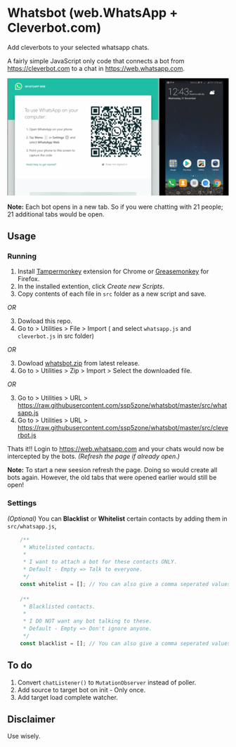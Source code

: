 # Whatsbot (web.WhatsApp + Cleverbot.com)

Add cleverbots to your selected whatsapp chats.

A fairly simple JavaScript only code that connects a bot from https://cleverbot.com to a chat in https://web.whatsapp.com.

![](docs/demo.gif)

**Note:** Each bot opens in a new tab. So if you were chatting with 21 people; 21 additional tabs would be open.

## Usage

### Running
1. Install [Tampermonkey](https://chrome.google.com/webstore/detail/tampermonkey/dhdgffkkebhmkfjojejmpbldmpobfkfo?hl=en) extension for Chrome or [Greasemonkey](https://addons.mozilla.org/en-US/firefox/addon/greasemonkey/) for Firefox.
2. In the installed extention, click _Create new Scripts_.
3. Copy contents of each file in `src` folder as a new script and save.

_OR_

3. Dowload this repo.
4. Go to > Utilities > File > Import ( and select `whatsapp.js` and `cleverbot.js` in src folder)

_OR_

3. Dowload [whatsbot.zip](https://github.com/ssp5zone/whatsbot/releases/download/1.0/whatsbot.zip) from latest release.
4. Go to > Utilities > Zip > Import > Select the downloaded file.

_OR_

3. Go to > Utilities > URL > https://raw.githubusercontent.com/ssp5zone/whatsbot/master/src/whatsapp.js 
4. Go to > Utilities > URL > https://raw.githubusercontent.com/ssp5zone/whatsbot/master/src/cleverbot.js

Thats it!! Login to https://web.whatsapp.com and your chats would now be intercepted by the bots. _(Refresh the page if already open.)_

**Note:** To start a new seesion refresh the page. Doing so would create all bots again. However, the old tabs that were opened earlier would still be open!

### Settings
_(Optional)_
You can **Blacklist** or **Whitelist** certain contacts by adding them in `src/whatsapp.js`,
```Javascript
    /**
     * Whitelisted contacts.
     * 
     * I want to attach a bot for these contacts ONLY.
     * Default - Empty => Talk to everyone.
     */
    const whitelist = []; // You can also give a comma seperated values intead of array

    /**
     * Blacklisted contacts.
     * 
     * I DO NOT want any bot talking to these.
     * Default - Empty => Don't ignore anyone.
     */
    const blacklist = []; // You can also give a comma seperated values intead of array
```

## To do
1. Convert `chatListener()` to `MutationObserver` instead of poller.
2. Add source to target bot on init - Only once.
3. Add target load complete watcher.

## Disclaimer
Use wisely.

